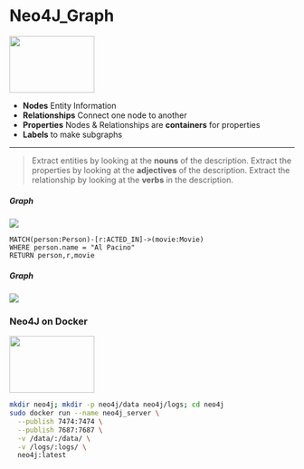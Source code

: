 # Neo4J_Graph

<img src="https://github.com/manguilar22/Neo4J_Graph/blob/master/images/neo4j.svg" width="150px" height="100px"/>

* __Nodes__ Entity Information 
* __Relationships__ Connect one node to another
* __Properties__ Nodes & Relationships are **containers** for properties
* __Labels__ to make subgraphs

---

> Extract entities by looking at the __nouns__ of the description. 
> Extract the properties by looking at the __adjectives__ of the description. 
> Extract the relationship by looking at the __verbs__ in the description. 

##### Graph 

<img src="https://github.com/manguilar22/Neo4J_Graph/blob/master/images/Example_Of_Graph.svg" width="" height=""/>

```
MATCH(person:Person)-[r:ACTED_IN]->(movie:Movie) 
WHERE person.name = "Al Pacino" 
RETURN person,r,movie
```

##### Graph

<img src="https://github.com/manguilar22/Neo4J_Graph/blob/master/images/Find_Tom_Hanks.svg" width="" height=""/> 

### Neo4J on Docker

<img src="https://github.com/manguilar22/Neo4J_Graph/blob/master/images/docker.svg" width="150px" height="100px"/>

``` bash
mkdir neo4j; mkdir -p neo4j/data neo4j/logs; cd neo4j
sudo docker run --name neo4j_server \
  --publish 7474:7474 \
  --publish 7687:7687 \
  -v /data/:/data/ \
  -v /logs/:logs/ \
  neo4j:latest
```
